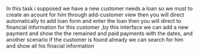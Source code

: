 In this task i supposed we have a new customer needs a loan so we must to create an acount for him through add-customer view then you will direct automatically to 
add loan form and enter the loan then you will direct to financial information for this customer ,by this interface we can add a new payment 
and show the the remained and paid payments with the dates,
and another scenario if the customer is found already we can search for him and show all his finacial information
